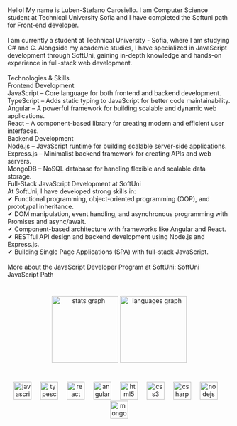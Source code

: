 <br clear="both">

<p align="left">Hello! My name is Luben-Stefano Carosiello. I am Computer Science student at Technical University Sofia and I have completed the Softuni path for Front-end developer.<br><br>I am currently a student at Technical University - Sofia, where I am studying C# and C. Alongside my academic studies, I have specialized in JavaScript development through SoftUni, gaining in-depth knowledge and hands-on experience in full-stack web development.<br><br>Technologies & Skills<br>Frontend Development<br>JavaScript – Core language for both frontend and backend development.<br>TypeScript – Adds static typing to JavaScript for better code maintainability.<br>Angular – A powerful framework for building scalable and dynamic web applications.<br>React – A component-based library for creating modern and efficient user interfaces.<br>Backend Development<br>Node.js – JavaScript runtime for building scalable server-side applications.<br>Express.js – Minimalist backend framework for creating APIs and web servers.<br>MongoDB – NoSQL database for handling flexible and scalable data storage.<br>Full-Stack JavaScript Development at SoftUni<br>At SoftUni, I have developed strong skills in:<br>✔ Functional programming, object-oriented programming (OOP), and prototypal inheritance.<br>✔ DOM manipulation, event handling, and asynchronous programming with Promises and async/await.<br>✔ Component-based architecture with frameworks like Angular and React.<br>✔ RESTful API design and backend development using Node.js and Express.js.<br>✔ Building Single Page Applications (SPA) with full-stack JavaScript.<br><br>More about the JavaScript Developer Program at SoftUni: SoftUni JavaScript Path</p>

###

<br clear="both">

<div align="center">
  <img src="https://github-readme-stats.vercel.app/api?username=LubenStefano&hide_title=false&hide_rank=false&show_icons=true&include_all_commits=true&count_private=true&disable_animations=false&theme=dracula&locale=en&hide_border=false&order=1" height="150" alt="stats graph"  />
  <img src="https://github-readme-stats.vercel.app/api/top-langs?username=LubenStefano&locale=en&hide_title=false&layout=compact&card_width=320&langs_count=5&theme=dracula&hide_border=false&order=2" height="150" alt="languages graph"  />
</div>

###

<br clear="both">

<div align="center">
  <img src="https://cdn.jsdelivr.net/gh/devicons/devicon/icons/javascript/javascript-original.svg" height="40" alt="javascript logo"  />
  <img width="12" />
  <img src="https://cdn.jsdelivr.net/gh/devicons/devicon/icons/typescript/typescript-original.svg" height="40" alt="typescript logo"  />
  <img width="12" />
  <img src="https://cdn.jsdelivr.net/gh/devicons/devicon/icons/react/react-original.svg" height="40" alt="react logo"  />
  <img width="12" />
  <img src="https://cdn.jsdelivr.net/gh/devicons/devicon/icons/angularjs/angularjs-original.svg" height="40" alt="angularjs logo"  />
  <img width="12" />
  <img src="https://cdn.jsdelivr.net/gh/devicons/devicon/icons/html5/html5-original.svg" height="40" alt="html5 logo"  />
  <img width="12" />
  <img src="https://cdn.jsdelivr.net/gh/devicons/devicon/icons/css3/css3-original.svg" height="40" alt="css3 logo"  />
  <img width="12" />
  <img src="https://cdn.jsdelivr.net/gh/devicons/devicon/icons/csharp/csharp-original.svg" height="40" alt="csharp logo"  />
  <img width="12" />
  <img src="https://cdn.jsdelivr.net/gh/devicons/devicon/icons/nodejs/nodejs-original.svg" height="40" alt="nodejs logo"  />
  <img width="12" />
  <img src="https://cdn.jsdelivr.net/gh/devicons/devicon/icons/mongodb/mongodb-original.svg" height="40" alt="mongodb logo"  />
</div>

###

